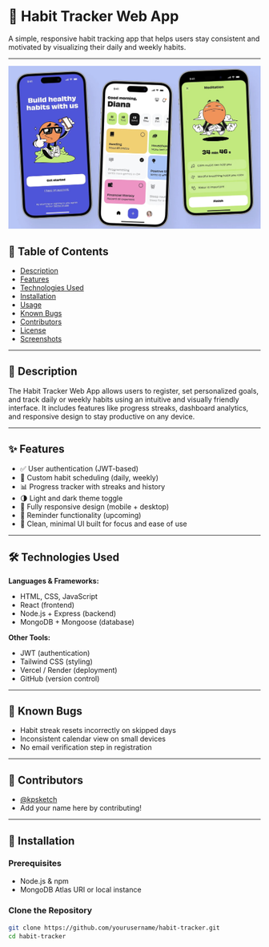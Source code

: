 # 🧠 Habit Tracker Web App

A simple, responsive habit tracking app that helps users stay consistent and motivated by visualizing their daily and weekly habits.

---
![alt text](BC526F9E-F5F8-4542-8091-44ADF695820A-1.jpeg)

## 📖 Table of Contents

- [Description](#description)
- [Features](#features)
- [Technologies Used](#technologies-used)
- [Installation](#installation)
- [Usage](#usage)
- [Known Bugs](#known-bugs)
- [Contributors](#contributors)
- [License](#license)
- [Screenshots](#screenshots)

---

## 📄 Description

The Habit Tracker Web App allows users to register, set personalized goals, and track daily or weekly habits using an intuitive and visually friendly interface. It includes features like progress streaks, dashboard analytics, and responsive design to stay productive on any device.

---

## ✨ Features

- ✅ User authentication (JWT-based)
- 📅 Custom habit scheduling (daily, weekly)
- 📊 Progress tracker with streaks and history
- 🌗 Light and dark theme toggle
- 📱 Fully responsive design (mobile + desktop)
- 🔔 Reminder functionality (upcoming)
- 🧠 Clean, minimal UI built for focus and ease of use

---

## 🛠 Technologies Used

**Languages & Frameworks:**
- HTML, CSS, JavaScript
- React (frontend)
- Node.js + Express (backend)
- MongoDB + Mongoose (database)

**Other Tools:**
- JWT (authentication)
- Tailwind CSS (styling)
- Vercel / Render (deployment)
- GitHub (version control)

---

## 🐛 Known Bugs

- Habit streak resets incorrectly on skipped days
- Inconsistent calendar view on small devices
- No email verification step in registration

---

## 👥 Contributors

- [@kpsketch](https://github.com/kpsketch)
- Add your name here by contributing!

---

## 🧪 Installation

### Prerequisites

- Node.js & npm
- MongoDB Atlas URI or local instance

### Clone the Repository

```bash
git clone https://github.com/yourusername/habit-tracker.git
cd habit-tracker
